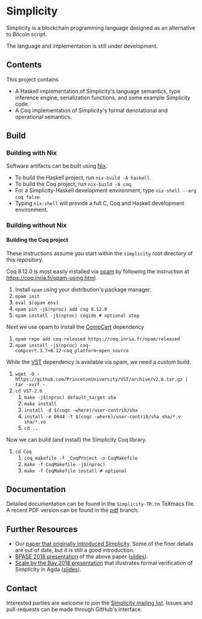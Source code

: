 # Simplicity

Simplicity is a blockchain programming language designed as an alternative to Bitcoin script.

The language and implementation is still under development.

## Contents

This project contains

* A Haskell implementation of Simplicity's language semantics, type inference engine, serialization functions, and some example Simplicity code.
* A Coq implementation of Simplicity's formal denotational and operational semantics.

## Build

### Building with Nix

Software artifacts can be built using [Nix](https://nixos.org/nix/).

* To build the Haskell project, run `nix-build -A haskell`.
* To build the Coq project, run `nix-build -A coq`.
* For a Simplicity-Haskell development environment, type `nix-shell --arg coq false`.
* Typing `nix-shell` will provide a full C, Coq and Haskell development environment.

### Building without Nix

#### Building the Coq project

These instructions assume you start within the `simplicity` root directory of this repository.

Coq 8.12.0 is most easily installed via [opam](https://opam.ocaml.org/) by following the instruction at <https://coq.inria.fr/opam-using.html>.

1. Install `opam` using your distribution's package manager.
1. `opam init`
1. `eval $(opam env)`
1. `opam pin -j$(nproc) add coq 8.12.0`
1. `opam install -j$(nproc) coqide # optional step`

Next we use opam to install the [CompCert](http://compcert.inria.fr/) dependency

1. `opam repo add coq-released https://coq.inria.fr/opam/released`
1. `opam install -j$(nproc) coq-compcert.3.7+8.12~coq_platform~open_source`

While the [VST](https://vst.cs.princeton.edu/) dependency is available via opam, we need a custom build.

1. `wget -O - https://github.com/PrincetonUniversity/VST/archive/v2.6.tar.gz | tar -xvzf -`
1. `cd VST-2.6`
    1. `make -j$(nproc) default_target sha`
    1. `make install`
    1. `install -d $(coqc -where)/user-contrib/sha`
    1. `install -m 0644 -t $(coqc -where)/user-contrib/sha sha/*.v sha/*.vo`
    1. `cd ..`

Now we can build (and install) the Simplicity Coq library.

1. `cd Coq`
    1. `coq_makefile -f _CoqProject -o CoqMakefile`
    1. `make -f CoqMakefile -j$(nproc)`
    1. `make -f CoqMakefile install # optional`
    
## Documentation

Detailed documentation can be found in the `Simplicity-TR.tm` TeXmacs file.
A recent PDF version can be found in the [pdf](https://github.com/ElementsProject/simplicity/blob/pdf/Simplicity-TR.pdf) branch.

## Further Resources

* Our [paper that originally introduced Simplicity](https://arxiv.org/abs/1711.03028).  Some of the finer details are out of date, but it is still a good introduction.
* [BPASE 2018 presentation](https://youtu.be/VOeUq3oR2fk) of the above paper ([slides](https://cyber.stanford.edu/sites/g/files/sbiybj9936/f/slides-bpase-2018.pdf)).
* [Scale by the Bay 2018 presentation](https://youtu.be/M4XnDrRIKx8) that illustrates formal verification of Simplicity in Agda ([slides](https://lists.ozlabs.org/pipermail/simplicity/2018/000011.html)).

## Contact

Interested parties are welcome to join the [Simplicity mailing list](https://lists.ozlabs.org/listinfo/simplicity).
Issues and pull-requests can be made through GitHub's interface.
